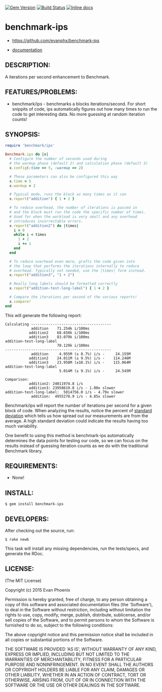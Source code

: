 [![Gem Version](https://badge.fury.io/rb/benchmark-ips.svg)](http://badge.fury.io/rb/benchmark-ips)
[![Build Status](https://secure.travis-ci.org/evanphx/benchmark-ips.svg)](http://travis-ci.org/evanphx/benchmark-ips)
[![Inline docs](http://inch-ci.org/github/evanphx/benchmark-ips.svg)](http://inch-ci.org/github/evanphx/benchmark-ips)

# benchmark-ips

* https://github.com/evanphx/benchmark-ips

* [documentation](http://rubydoc.info/gems/benchmark-ips)

## DESCRIPTION:

A iterations per second enhancement to Benchmark.

## FEATURES/PROBLEMS:

 * benchmark/ips - benchmarks a blocks iterations/second. For short snippits
   of code, ips automatically figures out how many times to run the code
   to get interesting data. No more guessing at random iteration counts!

## SYNOPSIS:

```ruby
require 'benchmark/ips'

Benchmark.ips do |x|
  # Configure the number of seconds used during
  # the warmup phase (default 2) and calculation phase (default 5)
  x.config(:time => 5, :warmup => 2)

  # These parameters can also be configured this way
  x.time = 5
  x.warmup = 2

  # Typical mode, runs the block as many times as it can
  x.report("addition") { 1 + 2 }

  # To reduce overhead, the number of iterations is passed in
  # and the block must run the code the specific number of times.
  # Used for when the workload is very small and any overhead
  # introduces incorrectable errors.
  x.report("addition2") do |times|
    i = 0
    while i < times
      1 + 2
      i += 1
    end
  end

  # To reduce overhead even more, grafts the code given into
  # the loop that performs the iterations internally to reduce
  # overhead. Typically not needed, use the |times| form instead.
  x.report("addition3", "1 + 2")

  # Really long labels should be formatted correctly
  x.report("addition-test-long-label") { 1 + 2 }

  # Compare the iterations per second of the various reports!
  x.compare!
end
```

This will generate the following report:

```
Calculating -------------------------------------
            addition    71.254k i/100ms
           addition2    68.658k i/100ms
           addition3    83.079k i/100ms
addition-test-long-label
                        70.129k i/100ms
-------------------------------------------------
            addition     4.955M (± 8.7%) i/s -     24.155M
           addition2    24.011M (± 9.5%) i/s -    114.246M
           addition3    23.958M (±10.1%) i/s -    115.064M
addition-test-long-label
                         5.014M (± 9.1%) i/s -     24.545M

Comparison:
           addition2: 24011974.8 i/s
           addition3: 23958619.8 i/s - 1.00x slower
addition-test-long-label:  5014756.0 i/s - 4.79x slower
            addition:  4955278.9 i/s - 4.85x slower
```

Benchmark/ips will report the number of iterations per second for a given block
of code. When analyzing the results, notice the percent of [standard
deviation](http://en.wikipedia.org/wiki/Standard\_deviation) which tells us how
spread out our measurements are from the average. A high standard deviation
could indicate the results having too much variability.

One benefit to using this method is benchmark-ips automatically determines the
data points for testing our code, so we can focus on the results instead of
guessing iteration counts as we do with the traditional Benchmark library.

## REQUIREMENTS:

* None!

## INSTALL:

    $ gem install benchmark-ips

## DEVELOPERS:

After checking out the source, run:

    $ rake newb

This task will install any missing dependencies, run the tests/specs,
and generate the RDoc.

## LICENSE:

(The MIT License)

Copyright (c) 2015 Evan Phoenix

Permission is hereby granted, free of charge, to any person obtaining
a copy of this software and associated documentation files (the
'Software'), to deal in the Software without restriction, including
without limitation the rights to use, copy, modify, merge, publish,
distribute, sublicense, and/or sell copies of the Software, and to
permit persons to whom the Software is furnished to do so, subject to
the following conditions:

The above copyright notice and this permission notice shall be
included in all copies or substantial portions of the Software.

THE SOFTWARE IS PROVIDED 'AS IS', WITHOUT WARRANTY OF ANY KIND,
EXPRESS OR IMPLIED, INCLUDING BUT NOT LIMITED TO THE WARRANTIES OF
MERCHANTABILITY, FITNESS FOR A PARTICULAR PURPOSE AND NONINFRINGEMENT.
IN NO EVENT SHALL THE AUTHORS OR COPYRIGHT HOLDERS BE LIABLE FOR ANY
CLAIM, DAMAGES OR OTHER LIABILITY, WHETHER IN AN ACTION OF CONTRACT,
TORT OR OTHERWISE, ARISING FROM, OUT OF OR IN CONNECTION WITH THE
SOFTWARE OR THE USE OR OTHER DEALINGS IN THE SOFTWARE.
